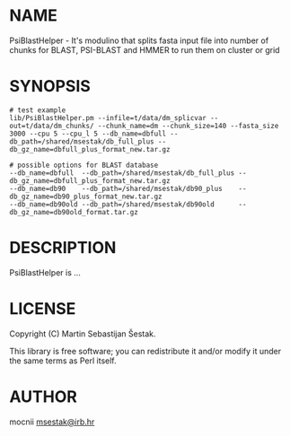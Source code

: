 # NAME

PsiBlastHelper - It's modulino that splits fasta input file into number of chunks for BLAST, PSI-BLAST and HMMER to run them on cluster or grid

# SYNOPSIS

    # test example
    lib/PsiBlastHelper.pm --infile=t/data/dm_splicvar --out=t/data/dm_chunks/ --chunk_name=dm --chunk_size=140 --fasta_size 3000 --cpu 5 --cpu_l 5 --db_name=dbfull --db_path=/shared/msestak/db_full_plus --db_gz_name=dbfull_plus_format_new.tar.gz

    # possible options for BLAST database
    --db_name=dbfull  --db_path=/shared/msestak/db_full_plus --db_gz_name=dbfull_plus_format_new.tar.gz
    --db_name=db90    --db_path=/shared/msestak/db90_plus    --db_gz_name=db90_plus_format_new.tar.gz
    --db_name=db90old --db_path=/shared/msestak/db90old      --db_gz_name=db90old_format.tar.gz

# DESCRIPTION

PsiBlastHelper is ...

# LICENSE

Copyright (C) Martin Sebastijan Šestak.

This library is free software; you can redistribute it and/or modify
it under the same terms as Perl itself.

# AUTHOR

mocnii <msestak@irb.hr>
